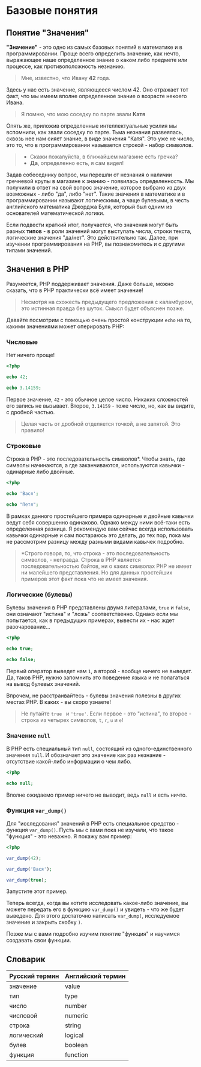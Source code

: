 # Базовые понятия
## Понятие "Значения"

**"Значение"** - это одно из самых базовых понятий в математике и в программировании. Проще всего определить значение, как
нечто, выражающее наше определенное знание о каком либо предмете или процессе, как противоположность незнанию.

> Мне, известно, что Ивану **42** года.

Здесь у нас есть значение, являющееся числом 42. Оно отражает тот факт, что мы имеем вполне определенное знание о 
возрасте некоего Ивана.

> Я помню, что мою соседку по парте звали **Катя**

Опять же, приложив определенные интеллектуальные усилия мы вспомнили, как звали соседку по парте. Тьма незнания
развеялась, сквозь нее нам сияет знание, в виде значения "Катя". Это уже не число, это то, что в программировании
называется строкой - набор символов.

> - Скажи пожалуйста, в ближайшем магазине есть гречка?
> - **Да**, определенно есть, я сам видел!

Задав собеседнику вопрос, мы перешли от незнания о наличии гречневой крупы в магазине к знанию - появилась определенность.
Мы получили в ответ на свой вопрос значение, которое выбрано из двух возможных - либо "да", либо "нет". Такие значения
в математике и в программировании называют логическими, а чаще булевыми, в честь английского математика Джорджа Буля, 
который был одним из основателей математической логики.

Если подвести краткий итог, получается, что значения могут быть разных **типов** - в роли значений могут выступать числа,
строки текста, логические значения "да/нет". Это действительно так. Далее, при изучении программирования на PHP, вы
познакомитесь и с другими типами значений.

## Значения в PHP 

Разумеется, PHP поддерживает значения. Даже больше, можно сказать, что в PHP практически всё имеет значение!

> Несмотря на схожесть предыдущего предложения с каламбуром, это истинная правда без шуток. Смысл будет объяснен позже.

Давайте посмотрим с помощью очень простой конструкции `echo` на то, какими значениями может оперировать PHP:

### Числовые

Нет ничего проще!

```php
<?php

echo 42;

echo 3.14159;
```

Первое значение, `42` - это обычное целое число. Никаких сложностей его запись не вызывает. Второе, `3.14159` - тоже
число, но, как вы видите, с дробной частью.

> Целая часть от дробной отделяется точкой, а не запятой. Это правило!

### Строковые

Строка в PHP - это последовательность символов*. Чтобы знать, где символы начинаются, а где заканчиваются, используются
кавычки - одинарные либо двойные.

```php
<?php

echo 'Вася';

echo "Петя";
```

В рамках данного простейшего примера одинарные и двойные кавычки ведут себя совершенно одинаково. Однако между ними 
всё-таки есть определенная разница. Я рекомендую вам сейчас всегда использовать кавычки одинарные и сам постараюсь 
это делать, до тех пор, пока мы не рассмотрим разницу между разными видами кавычек подробно.

> *Строго говоря, то, что строка - это последовательность символов, - неправда. Строка в PHP является последовательностью 
байтов, ни о каких символах PHP не имеет ни малейшего представления. Но для данных простейших примеров этот факт пока что
не имеет значения.

### Логические (булевы)

Булевы значения в PHP представлены двумя литералами, `true` и `false`, они означают "истина" и "ложь" соответственно.
Однако если мы попытается, как в предыдущих примерах, вывести их - нас ждет разочарование...

```php
<?php

echo true;

echo false;
```

Первый оператор выведет нам `1`, а второй - вообще ничего не выведет. Да, таков PHP, нужно запомнить это поведение
языка и не полагаться на вывод булевых значений.

Впрочем, не расстраивайтесь - булевы значения полезны в других местах PHP. В каких - вы скоро узнаете!

> Не путайте `true ` и `'true'`. Если первое - это "истина", то второе - строка из четырех символов, `t`, `r`, `u` и
`e`!

### Значение `null`

В PHP есть специальный тип `null`, состоящий из одного-единственного значения  `null`. И обозначает это значение
как раз незнание - отсутствие какой-либо информации о чем либо.

```php
<?php

echo null;
```
Вполне ожидаемо пример ничего не выводит, ведь `null` и есть ничто.

### Функция `var_dump()`

Для "исследования" значений в PHP есть специальное средство - функция `var_dump()`. Пусть мы с вами пока не изучали, 
что такое "функция" - это неважно. Я покажу вам пример:

```php
<?php

var_dump(42);

var_dump('Вася');

var_dump(true);
```
Запустите этот пример.

Теперь всегда, когда вы хотите исследовать какое-либо значение, вы можете передать его в функцию `var_dump()` и увидеть - что же будет выведено.
Для этого достаточно написать `var_dump(`, исследуемое значение и закрыть скобку `)`.

Позже мы с вами подробно изучим понятие "функция" и научимся создавать свои функции.

## Словарик

| Русский термин | Английский термин |
|----------------|-------------------|
| значение       | value             |
| тип            | type              |
| число          | number            |
| числовой       | numeric           |
| строка         | string            |
| логический     | logical           |
| булев          | boolean           |
| функция        | function          |
